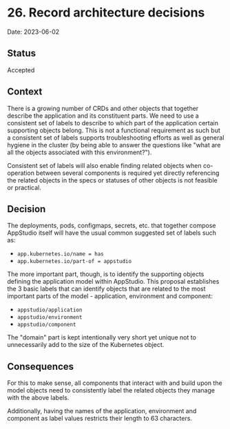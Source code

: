 # 26. Record architecture decisions

Date: 2023-06-02

## Status

Accepted

## Context

There is a growing number of CRDs and other objects that together describe the application and its constituent parts. We need to use a consistent set of labels to describe to which
part of the application certain supporting objects belong. This is not a functional requirement as such but a consistent set of labels supports troubleshooting efforts as well
as general hygiene in the cluster (by being able to answer the questions like "what are all the objects associated with this environment?").

Consistent set of labels will also enable finding related objects when co-operation between several components is required yet directly referencing the related objects in the specs or statuses of
other objects is not feasible or practical.

## Decision

The deployments, pods, configmaps, secrets, etc. that together compose AppStudio itself will have the usual common suggested set of labels such as:
* `app.kubernetes.io/name = has`
* `app.kubernetes.io/part-of = appstudio`

The more important part, though, is to identify the supporting objects defining the application model within AppStudio. This proposal establishes the 3 basic labels that can identify objects that are related to the most important parts of the model - application, environment and component:

* `appstudio/application`
* `appstudio/environment`
* `appstudio/component`

The "domain" part is kept intentionally very short yet unique not to unnecessarily add to the size of the Kubernetes object.

## Consequences

For this to make sense, all components that interact with and build upon the model objects need to consistently label the related objects they manage with the above labels.

Additionally, having the names of the application, environment and component as label values restricts their length to 63 characters.
